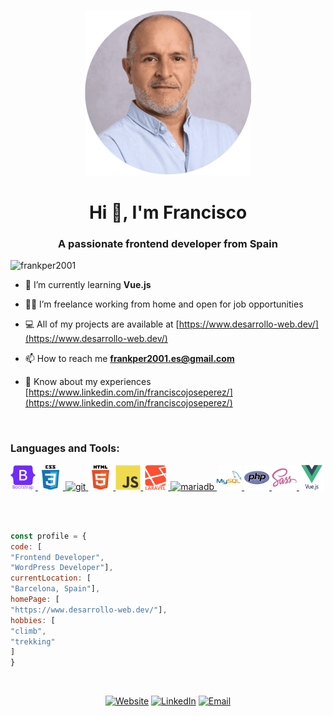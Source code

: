 <br/>

<p align="center">
<a href="https://github.com/frankper2001/"><img alt="Email" src="https://github.com/frankper2001/frankper2001/blob/main/FotoCarnetCircular2%20(1).png"></a>

</p>

<h1 align="center">Hi 👋, I'm Francisco</h1>
<h3 align="center">A passionate frontend developer from Spain</h3>

<p align="left"> <img src="https://komarev.com/ghpvc/?username=frankper2001&label=Profile%20views&color=0e75b6&style=flat" alt="frankper2001" /> </p>


- 🌱 I’m currently learning **Vue.js**

- 👨‍💻 I’m freelance working from home and open for job opportunities

- 💻 All of my projects are available at [https://www.desarrollo-web.dev/](https://www.desarrollo-web.dev/)

- 📫 How to reach me **frankper2001.es@gmail.com**

- 📄 Know about my experiences [https://www.linkedin.com/in/franciscojoseperez/](https://www.linkedin.com/in/franciscojoseperez/)

<br/>

<h3 align="left">Languages and Tools:</h3>
<p align="left"> <a href="https://getbootstrap.com" target="_blank"> <img src="https://raw.githubusercontent.com/devicons/devicon/master/icons/bootstrap/bootstrap-plain-wordmark.svg" alt="bootstrap" width="40" height="40"/> </a> <a href="https://www.w3schools.com/css/" target="_blank"> <img src="https://raw.githubusercontent.com/devicons/devicon/master/icons/css3/css3-original-wordmark.svg" alt="css3" width="40" height="40"/> </a> <a href="https://git-scm.com/" target="_blank"> <img src="https://www.vectorlogo.zone/logos/git-scm/git-scm-icon.svg" alt="git" width="40" height="40"/> </a> <a href="https://www.w3.org/html/" target="_blank"> <img src="https://raw.githubusercontent.com/devicons/devicon/master/icons/html5/html5-original-wordmark.svg" alt="html5" width="40" height="40"/> </a> <a href="https://developer.mozilla.org/en-US/docs/Web/JavaScript" target="_blank"> <img src="https://raw.githubusercontent.com/devicons/devicon/master/icons/javascript/javascript-original.svg" alt="javascript" width="40" height="40"/> </a> <a href="https://laravel.com/" target="_blank"> <img src="https://raw.githubusercontent.com/devicons/devicon/master/icons/laravel/laravel-plain-wordmark.svg" alt="laravel" width="40" height="40"/> </a> <a href="https://mariadb.org/" target="_blank"> <img src="https://www.vectorlogo.zone/logos/mariadb/mariadb-icon.svg" alt="mariadb" width="40" height="40"/> </a> <a href="https://www.mysql.com/" target="_blank"> <img src="https://raw.githubusercontent.com/devicons/devicon/master/icons/mysql/mysql-original-wordmark.svg" alt="mysql" width="40" height="40"/> </a> <a href="https://www.php.net" target="_blank"> <img src="https://raw.githubusercontent.com/devicons/devicon/master/icons/php/php-original.svg" alt="php" width="40" height="40"/> </a> <a href="https://sass-lang.com" target="_blank"> <img src="https://raw.githubusercontent.com/devicons/devicon/master/icons/sass/sass-original.svg" alt="sass" width="40" height="40"/> </a> <a href="https://vuejs.org/" target="_blank"> <img src="https://raw.githubusercontent.com/devicons/devicon/master/icons/vuejs/vuejs-original-wordmark.svg" alt="vuejs" width="40" height="40"/> </a> </p>
<br/>
<br/>

```javascript
const profile = {
code: [
"Frontend Developer", 
"WordPress Developer"],
currentLocation: [
"Barcelona, Spain"],
homePage: [
"https://www.desarrollo-web.dev/"],
hobbies: [
"climb",
"trekking"
]
}
```
<br/>
<p align="center">
<a href="https://www.desarrollo-web.dev" target="_blank"><img alt="Website" src="https://img.shields.io/badge/Website-www.desarrolloWeb.dev-blue?style=flat&logo=google-chrome"></a>
<a href="https://www.linkedin.com/in/franciscojoseperez/" target="_blank"><img alt="LinkedIn" src="https://img.shields.io/badge/LinkedIn-@FranciscoPerez-blue?style=flat&logo=linkedin"></a>
<a href="mailto:frankper2001.es@gmail.com"><img alt="Email" src="https://img.shields.io/badge/Email-frankper2001.es@gmail.com-blue?style=flat&logo=gmail"></a>
</p>
